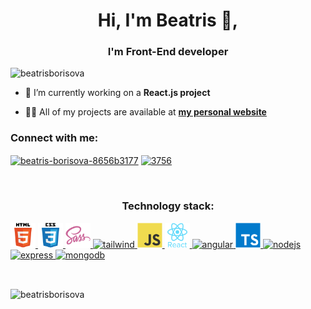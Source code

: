 <!-- ### Hi, I'm Beatris 👋
#### I'm Front-End developer
<!-- 
<!--
**beatrisborisova/beatrisborisova** is a ✨ _special_ ✨ repository because its `README.md` (this file) appears on your GitHub profile.
 -->

<!-- ##### - 🔭 I’m currently working on a React.js application.
##### - 🌱 I’m currently learning React.js and Tailwind.
##### - 📫 How to reach me: [LinkedIn](https://www.linkedin.com/in/beatris-borisova-8656b3177/)
##### - :blue_heart: My personal [Website](https://beatrisborisova.netlify.app/)

### Technology stack
[<img alt="html" width="50px" src="https://cdn-icons-png.flaticon.com/512/732/732212.png" />](https://developer.mozilla.org/en-US/docs/Web/HTML)
[<img alt="css" width="52px" src="https://www.labsrc.com/wp-content/uploads/2022/03/css3.png" />](https://developer.mozilla.org/en-US/docs/Web/CSS)
[<img alt="javascript" width="44px" src="https://iconape.com/wp-content/png_logo_vector/ottawa-js-logo.png" />](https://developer.mozilla.org/en-US/docs/Web/JavaScript)
[<img alt="reactjs" width="70px" src="https://www.datocms-assets.com/45470/1631110818-logo-react-js.png" />](https://reactjs.org/)
[<img alt="angular" width="50px" src="https://cdn4.iconfinder.com/data/icons/logos-and-brands/512/21_Angular_logo_logos-512.png" />](https://angular.io/docs)
[<img alt="mongodb" width="40px" src="https://toppng.com/public/uploads/thumbnail/9kib-354x415-unnamed-mongodb-logo-sv-1156286072355jpx03rnf.png" />](https://www.mongodb.com/docs/)

[![Top Langs](https://github-readme-stats.vercel.app/api/top-langs/?username=anuraghazra&layout=compact)](https://github.com/anuraghazra/github-readme-stats) -->


<h1 align="center">Hi, I'm Beatris 👋,</h1>
<h3 align="center">I'm Front-End developer</h3>

<p align="left"> <img src="https://komarev.com/ghpvc/?username=beatrisborisova&label=Profile%20views&color=0e75b6&style=flat" alt="beatrisborisova" /> </p>

- 🔭 I’m currently working on a **React.js project**

- 👨‍💻 All of my projects are available at **[my personal website](https://beatrisborisova.netlify.app/)**

<h3 align="left">Connect with me:</h3>
<p align="left">
<a href="https://linkedin.com/in/beatris-borisova-8656b3177" target="blank"><img align="center" src="https://raw.githubusercontent.com/rahuldkjain/github-profile-readme-generator/master/src/images/icons/Social/linked-in-alt.svg" alt="beatris-borisova-8656b3177" height="30" width="40" /></a>
<a href="https://discord.gg/3756" target="blank"><img align="center" src="https://raw.githubusercontent.com/rahuldkjain/github-profile-readme-generator/master/src/images/icons/Social/discord.svg" alt="3756" height="30" width="40" /></a>
</p>

<br>

<h3 align="center">Technology stack:</h3>
<p align="center" background="#ffffff">

   <a href="https://www.w3.org/html/" target="_blank" rel="noreferrer"> <img src="https://raw.githubusercontent.com/devicons/devicon/master/icons/html5/html5-original-wordmark.svg" alt="html5" width="40" height="40"/> </a>
 </a> <a href="https://www.w3schools.com/css/" target="_blank" rel="noreferrer"> <img src="https://raw.githubusercontent.com/devicons/devicon/master/icons/css3/css3-original-wordmark.svg" alt="css3" width="40" height="40"/> </a>
<a href="https://sass-lang.com" target="_blank" rel="noreferrer"> <img src="https://raw.githubusercontent.com/devicons/devicon/master/icons/sass/sass-original.svg" alt="sass" width="40" height="40"/> </a>
<a href="https://tailwindcss.com/" target="_blank" rel="noreferrer"> <img src="https://www.vectorlogo.zone/logos/tailwindcss/tailwindcss-icon.svg" alt="tailwind" width="40" height="40"/> </a>
 <a href="https://developer.mozilla.org/en-US/docs/Web/JavaScript" target="_blank" rel="noreferrer"> <img src="https://raw.githubusercontent.com/devicons/devicon/master/icons/javascript/javascript-original.svg" alt="javascript" width="40" height="40"/> </a>
 <a href="https://reactjs.org/" target="_blank" rel="noreferrer"> <img src="https://raw.githubusercontent.com/devicons/devicon/master/icons/react/react-original-wordmark.svg" alt="react" width="40" height="40"/> </a>
  <a href="https://angular.io" target="_blank" rel="noreferrer"> <img src="https://angular.io/assets/images/logos/angular/angular.svg" alt="angular" width="40" height="40"/>
 <a href="https://www.typescriptlang.org/" target="_blank" rel="noreferrer"> <img src="https://raw.githubusercontent.com/devicons/devicon/master/icons/typescript/typescript-original.svg" alt="typescript" width="40" height="40"/> </a> 
 <a href="https://nodejs.org" target="_blank" rel="noreferrer"> <img src="https://www.vectorlogo.zone/logos/nodejs/nodejs-ar21.png" alt="nodejs" width="70" height="35"/> </a>
  <a href="https://expressjs.com" target="_blank" rel="noreferrer"> <img src="https://expressjs.com/images/express-facebook-share.png" alt="express" width="90" height="35"/> </a>
   <a href="https://www.mongodb.com/" target="_blank" rel="noreferrer"> <img src="https://www.pngitem.com/pimgs/m/385-3850320_png-transparent-mongodb-icon-mongodb-logo-png-download.png" alt="mongodb" width="42" height="40"/> </a>
</p> 
<br>

<p><img align="center" src="https://github-readme-stats.vercel.app/api/top-langs?username=beatrisborisova&show_icons=true&locale=en&layout=compact" alt="beatrisborisova" /></p>
